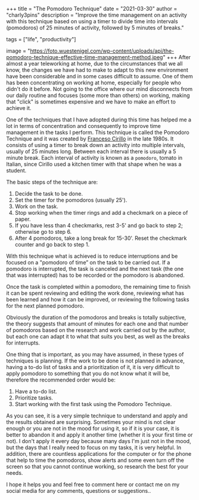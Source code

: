 +++
title = "The Pomodoro Technique"
date = "2021-03-30"
author = "charly3pins"
description = "Improve the time management on an activity with this technique based on using a timer to divide time into intervals (pomodoros) of 25 minutes of activity, followed by 5 minutes of breaks."

tags = ["life", "productivity"]

image = "https://foto.wuestenigel.com/wp-content/uploads/api/the-pomodoro-technique-effective-time-management-method.jpeg"
+++
After almost a year teleworking at home, due to the circumstances that we all know, the changes we have had to make to adapt to this new environment have been considerable and in some cases difficult to assume. One of them has been concentrating on working at home, especially for people who didn't do it before. Not going to the office where our mind disconnects from our daily routine and focuses (some more than others) on working, making that "click" is sometimes expensive and we have to make an effort to achieve it.

One of the techniques that I have adopted during this time has helped me a lot in terms of concentration and consequently to improve time management in the tasks I perform. This technique is called the Pomodoro Technique and it was created by [Franceso Cirillo](https://francescocirillo.com/pages/francesco-cirillo) in the late 1980s. It consists of using a timer to break down an activity into multiple intervals, usually of 25 minutes long. Between each interval there is usually a 5 minute break. Each interval of activity is known as a `pomodoro`, tomato in Italian, since Cirillo used a kitchen timer with that shape when he was a student.

The basic steps of the technique are:
1. Decide the task to be done.
2. Set the timer for the pomodoros (usually 25').
3. Work on the task.
4. Stop working when the timer rings and add a checkmark on a piece of paper.
5. If you have less than 4 checkmarks, rest 3-5' and go back to step 2; otherwise go to step 6.
6. After 4 pomodoros, take a long break for 15-30'. Reset the checkmark counter and go back to step 1.

With this technique what is achieved is to reduce interruptions and be focused on a "pomodoro of time” on the task to be carried out. If a pomodoro is interrupted, the task is canceled and the next task (the one that was interrupted) has to be recorded or the pomodoro is abandoned.

Once the task is completed within a pomodoro, the remaining time to finish it can be spent reviewing and editing the work done, reviewing what has been learned and how it can be improved, or reviewing the following tasks for the next planned pomodoro.

Obviously the duration of the pomodoros and breaks is totally subjective, the theory suggests that amount of minutes for each one and that number of pomodoros based on the research and work carried out by the author, but each one can adapt it to what that suits you best, as well as the breaks for interrupts.

One thing that is important, as you may have assumed, in these types of techniques is planning. If the work to be done is not planned in advance, having a to-do list of tasks and a prioritization of it, it is very difficult to apply pomodoro to something that you do not know what it will be, therefore the recommended order would be:
1. Have a to-do list.
2. Prioritize tasks.
2. Start working with the first task using the Pomodoro Technique.

As you can see, it is a very simple technique to understand and apply and the results obtained are surprising. Sometimes your mind is not clear enough or you are not in the mood for using it, so if it is your case, it is better to abandon it and apply it another time (whether it is your first time or not). I don't apply it every day because many days I'm just not in the mood, but the days that I really need to focus on my tasks, it is very helpful. In addition, there are countless applications for the computer or for the phone that help to time the pomodoros, show alerts and some even turn off the screen so that you cannot continue working, so research the best for your needs.

I hope it helps you and feel free to comment here or contact me on my social media for any comments, questions or suggestions..
